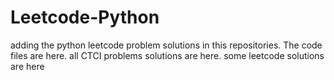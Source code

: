 # Leetcode-Python
adding the python leetcode problem solutions in this repositories. 
The code files are here.
all CTCI problems solutions are here.
some leetcode solutions are here













































































































































































































































































































